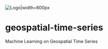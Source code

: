 ![Logo|width=600px](https://user-images.githubusercontent.com/11281373/226506605-71085108-7c87-42b1-b5dc-7a58d6a28225.png)

# geospatial-time-series
Machine Learning on Geospatial Time Series
